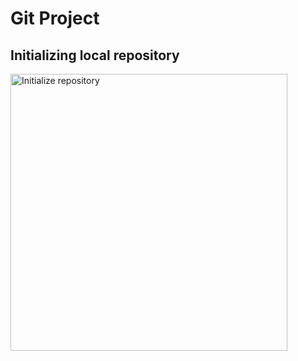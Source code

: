 # Git Project
## Initializing local repository
<img width="443" alt="Initialize repository" src="https://github.com/jubrilala/DevOps_Ade/assets/88538653/71409f41-aec1-43ed-a433-9c9673b223c5">

